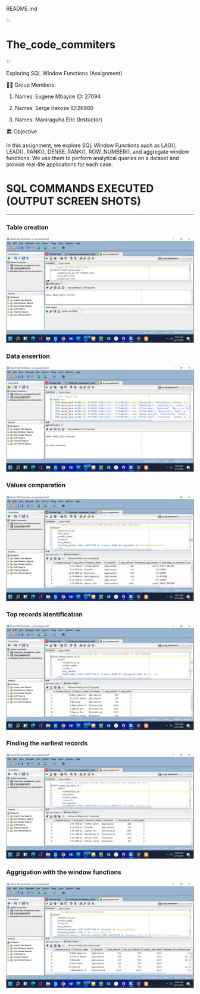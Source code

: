 README.md

✨ <h1>The_code_commiters </h1> ✨

Exploring SQL Window Functions (Assignment)


👨‍💼 Group Members:

1. Names: Eugene Mbayire
      ID: 27094

2. Names: Serge Irakoze
	  ID:26980

3. Names: Maniraguha Eric (Instuctor)


🏛️ Objective

In this assignment, we explore SQL Window Functions such as LAG(), LEAD(), RANK(), DENSE_RANK(), ROW_NUMBER(), and aggregate window functions. We use them to perform analytical queries on a dataset and provide real-life applications for each case.



<h1>  SQL COMMANDS EXECUTED (OUTPUT SCREEN SHOTS) </h1>
<hr>

<h3> Table creation </h3>

![alt text](1.create_table.png)

<h3> Data ensertion </h3>

![alt text](<2.inserting_data.png>)

<h3> Values comparation </h3>

![alt text](<3.compare_values.png>)

<h3> Top records identification </h3>

![alt text](<4.identifying_top_records.png>)

<h3> Finding the earliest records </h3>

![alt text](<5.finding_the_earliest_records.png>)

<h3> Aggrigation with the window functions </h3>

![alt text](<6.aggregation_with_window_functions.png>)	